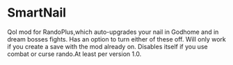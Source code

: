 # SmartNail
Qol mod for RandoPlus,which auto-upgrades your nail in Godhome and in dream bosses fights.
Has an option to turn either of these off.
Will only work if you create a save with the mod already on.
Disables itself if you use combat or curse rando.At least per version 1.0.
